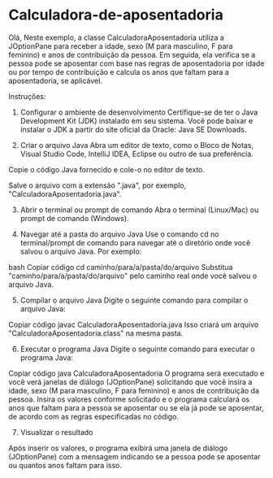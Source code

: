 # Calculadora-de-aposentadoria

Olá, Neste exemplo, a classe CalculadoraAposentadoria utiliza a JOptionPane para receber a idade, sexo (M para masculino, F para feminino) e anos de contribuição da pessoa. Em seguida, ela verifica se a pessoa pode se aposentar com base nas regras de aposentadoria por idade ou por tempo de contribuição e calcula os anos que faltam para a aposentadoria, se aplicável.

Instruções:

1. Configurar o ambiente de desenvolvimento
Certifique-se de ter o Java Development Kit (JDK) instalado em seu sistema. Você pode baixar e instalar o JDK a partir do site oficial da Oracle: Java SE Downloads.

2. Criar o arquivo Java
Abra um editor de texto, como o Bloco de Notas, Visual Studio Code, IntelliJ IDEA, Eclipse ou outro de sua preferência.

Copie o código Java fornecido e cole-o no editor de texto.

Salve o arquivo com a extensão ".java", por exemplo, "CalculadoraAposentadoria.java".

3. Abrir o terminal ou prompt de comando
Abra o terminal (Linux/Mac) ou prompt de comando (Windows).

4. Navegar até a pasta do arquivo Java
Use o comando cd no terminal/prompt de comando para navegar até o diretório onde você salvou o arquivo Java. Por exemplo:

bash
Copiar código
cd caminho/para/a/pasta/do/arquivo
Substitua "caminho/para/a/pasta/do/arquivo" pelo caminho real onde você salvou o arquivo Java.

5. Compilar o arquivo Java
Digite o seguinte comando para compilar o arquivo Java:

Copiar código
javac CalculadoraAposentadoria.java
Isso criará um arquivo "CalculadoraAposentadoria.class" na mesma pasta.

6. Executar o programa Java
Digite o seguinte comando para executar o programa Java:

Copiar código
java CalculadoraAposentadoria
O programa será executado e você verá janelas de diálogo (JOptionPane) solicitando que você insira a idade, sexo (M para masculino, F para feminino) e anos de contribuição da pessoa. Insira os valores conforme solicitado e o programa calculará os anos que faltam para a pessoa se aposentar ou se ela já pode se aposentar, de acordo com as regras especificadas no código.

7. Visualizar o resultado

Após inserir os valores, o programa exibirá uma janela de diálogo (JOptionPane) com a mensagem indicando se a pessoa pode se aposentar ou quantos anos faltam para isso.

